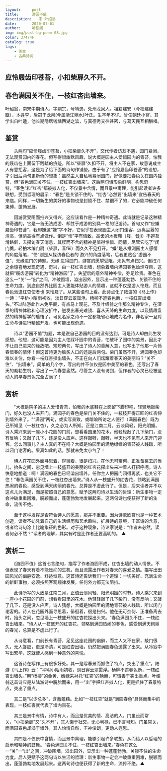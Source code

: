 ```yaml
---
layout:     post
title:      游园不值
description:   宋 叶绍翁
date:       2020-07-01
author:     听松阁
img: img/post-bg-poem-08.jpg
color: 37474F
catalog: true
tags:
    - 美文
    - 古典诗词
---
```



## 应怜屐齿印苍苔，小扣柴扉久不开。

## 春色满园关不住，一枝红杏出墙来。



叶绍翁，南宋中期诗人，字嗣宗，号靖逸，处州龙泉人。祖籍建安（今福建建瓯），本姓李，后嗣于龙泉(今属浙江丽水)叶氏。生卒年不详。曾任朝廷小官。其学出自叶适，他长期隐居钱塘西湖之滨，与真德秀交往甚密，与葛天民互相酬唱。



## 鉴赏



　　头两句“应怜屐齿印苍苔，小扣柴扉久不开”，交代作者访友不遇，园门紧闭，无法观赏园内的春花。但写得很幽默风趣，说大概是园主人爱惜园内的青苔，怕我的屐齿在上面留下践踏的痕迹，所以“柴扉”久扣不开。将主人不在家，故意说成主人有意拒客，这是为了给下面的诗句作铺垫。由于有了“应怜屐齿印苍苔”的设想，才引出后两句更新奇的想象：虽然主人自私地紧闭园门，好像要把春色关在园内独赏，但“春色满园关不住，一枝红杏出墙来”。这后两句诗形象鲜明，构思奇特，“春色”和“红杏”都被拟人化，不仅景中含情，而且景中寓理，能引起读者许多联想，受到哲理的启示：“春色”是关锁不住的，“红杏”必然要“出墙来”宣告春天的来临。同样，一切新生的美好的事物也是封锁不住、禁锢不了的，它必能冲破任何束缚，蓬勃发展。



　　因游赏受阻而扫兴又得兴，这应该看作是一种精神奇遇。此诗就是记录这种精神奇遇的，它是一首无法成游、却胜于成游的别具一格的记游诗。首句又作“应嫌屐齿印苍苔”，我却嫌这“嫌”字不好，它似乎在表现园主人闭门谢客、远离尘嚣的清高，但清高得有点做作。倒是“怜”字有情致，高齿的木板鞋（屐，音jī）不避苔滑路僻，去探访春天消息，其锲而不舍的精神是值得怜惜、同情，尽管它吃了“闭门羹，轻拍木编门扇（柴扉，音fēi）而久久不见打开。“嫌”是从推测园主人感情的角度落笔，“怜”则是从探访春色者的 游兴的角度落笔，后者更贴合“游园不值”、无缘进门的诗题。无缘 进得园门，游赏的愿望受阻，未免有点扫兴。但扫兴之余惊喜地发现奇遇、奇兴，由一枝红杏出墙，想象着墙内满园春色灿烂夺目，这就把“屐齿游园”转化为“精神游园”了。失望后的意外精神补偿，弥足珍贵。春色在这么一“关”一“出”之间，冲破围墙，溢出园外，显示出一种蓬蓬勃勃、关锁不住的生命力度。到底自然界比园主人更能体贴游人的情趣，这就不仅是游人怜屐，而且春色派遣红杏使者也 来怜屐了。从某些语句上看，此诗点化了陆游的《马上作》一诗：“平桥小陌雨初收，淡日穿云翠霭浮。杨柳不遮春色断，一枝红杏出墙头。”不过陆游此作未免平展，有点马上观花，不及叶绍翁之作那么精神专注，在深挚的精神体验和心理波折中，迸发出春光难锁、喜从天降的生命力度，以及情趣盎然的精神哲学的启悟了。可见名家之诗不一定都能省心地成为名作，非名家一旦对生命与诗进行精诚开发，也可能出现奇迹。



　　诗以“游园不值”为题，本是说自己游园的目的没有达到。可是诗人却由此生发感想。他想，这可能是因为主人怕踩坏园中的青苔，怕破坏了园中的美景，因此才不让自己进来的缘故吧。短短两句，写出了诗人的善解人意，也写出了他那一片怜春惜春的情怀！但这首诗更为脍炙人口的还是后两句。柴门虽然不开，满园春色却难以关住，你看一枝红杏探出墙头，不正在向人们炫耀着春天的美丽吗？“关不住”、“出墙来”，简单的几个字，写出的并不仅仅是园中美丽的春色，还写出了春天的勃勃生机，写出了一片春意盎然。尽管主人没有访到，但作者的心灵已经被这动人的早春景色完全占满了！





## 赏析



　　"大概是院子的主人爱惜青苔，怕我的木底鞋在上面留下脚印吧，轻轻地敲柴门，好久也没人来开门。满园子的春色是柴门关不住的，一枝枝开得正旺的红杏伸到墙外来了。"“满园”两句，或实写景致，或暗喻所访之人德行（满园春色）既为己所知见（一枝红杏），久之必为人所知。正是江南二月，云淡风轻，阳光明媚。诗人乘兴来到一座小小花园的门前，想看看园里的花木。他轻轻敲了几下柴门，没有反响；又敲了几下，还是没人应声。这样敲呀，敲呀，半天也不见有人来开门迎客。怎么回事儿？主人真的不在吗？大概是怕园里的满地绿绿的青苔被人践踏，所以闭门谢客的。果真如此的话，那就未免太小气了！



　　诗人在花园外面寻思着，徘徊着，很是扫兴。在他无可奈何、正准备离去的当儿，抬头之间，忽见墙上一枝盛开的美丽的红杏花探出头来冲着人打招呼呢。诗人快意地想道：啊！满园的春色已经溢出墙外，任你主人把园门闭得再紧，也关它不住！“春色满园关不住，一枝红杏出墙来。”诗人从一枝盛开的红杏花，领略到满园热闹的春色，感受到满天绚丽的春光，总算是不虚此行了。但是，后来读者并不以这点儿为满足，而是按照自己的意愿，赋予这两句诗以生活的哲理：新生事物一定会冲破重重困难，脱颖而出，蓬蓬勃勃地发展起来。这两句诗也便获得了新的生命，流传不绝。



　　至于这种发挥是否符合诗人的愿意，那并不重要。因为诗歌欣赏也是一种艺术创造，读者不妨凭着自己的生活经历和艺术趣味，扩展诗的意境，丰富诗的含意，或者给诗句涂上比喻象征的色彩。对于这种现象，诗论家说是：“作者未必然，读者何必不然？”读者的理解，其实有时是比作者还要高明的。 ▲



## 赏析二



　　《游园不值》这首七言绝句，描写了作者游园不成，红杏出墙的动人情景。不但表现了春天有着不能压抑的生机，而且流露出作者对春天的喜爱之情。描写出田园风光的幽静安逸、舒适惬意。这首诗还告诉我们一个道理：一切美好、充满生命的新鲜事物，必须按照客观规律发展，任何外力都无法阻挡。



　　此诗所写的大致是江南二月，正值云淡风轻、阳光明媚的时节。诗人乘兴来到一座小小花园的门前，想看看园里的花木。他轻轻敲了几下柴门，没有反响；又敲了几下，还是没人应声。诗人猜想，大概是怕园里的满地青苔被人践踏，所以闭门谢客的。诗人在花园外面寻思着，徘徊着，很是扫兴。他在无可奈何、正准备离去时，抬头之间，忽见墙上一枝盛开的红杏花探出头来。“春色满园关不住，一枝红杏出墙来。“诗人从一枝盛开的红杏花，领略到满园热闹的春色，感受到满天绚丽的春光，总算是不虚此行了。



　　从诗意看，门前长有青苔，足见这座花园的幽僻，而主人又不在家，敲门很久，无人答应，更是冷清，可是红杏出墙，仍然把满园春色透露了出来。从冷寂中写出繁华，这就使人感到一种意外的喜悦。



　　这首诗在写作上有很多好处。其一是写春景而抓住了特点，突出了重点”。陆游《马上作》云：“平明小陌雨初收，淡日穿云翠霭浮。杨柳不遮春色断，一枝红杏出墙头。”用“杨柳”的金黄、嫩绿来衬托“红杏”的艳丽，可谓善于突出重点。叶绍翁这首诗应是从陆游诗中脱胎而来，用一“出”字把红杏拟人化，更是抓住了春景特点，突出了重点。



　　其二是“以少总多”，含蓄蕴藉。比如“一枝红杏”就是“满园春色”具体而集中的表现，一枝红杏就代表了墙内百花。



　　其三是景中有情，诗中有人，而且是优美的情、高洁的人。门虽设而常关，“小扣柴扉”又“久不开”，其人懒于社交，无心利禄，已不言可知。门虽常关，而满园春色却溢于墙外，其人怡情自然，丰神俊朗，更动人遐思。



　　其四是不仅景中含情，而且景中寓理，能够引起许多联想，从而给人以哲理的启示和精神的鼓舞。“春色满园关不住，一枝红杏出墙来。”春色在这么一“关”一“出”之间，冲破围墙，溢出园外，显示出一种蓬蓬勃勃、关锁不住的生命力度。后人更赋予这两句诗以生活的哲理：新生事物一定会冲破重重困难，脱颖而出，蓬蓬勃勃地发展起来。这两句诗也便获得了新的生命，流传不绝。▲
